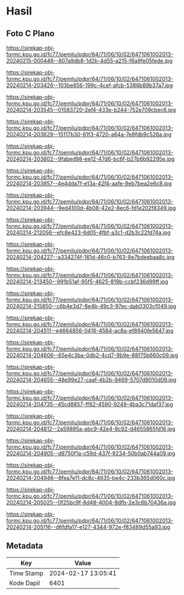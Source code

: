 # Hasil

## Foto C Plano

https://sirekap-obj-formc.kpu.go.id/fc77/pemilu/pdpr/64/71/06/10/02/6471061002013-20240215-000446--807a9db8-1d2b-4d55-a215-f6a9fe05fede.jpg

https://sirekap-obj-formc.kpu.go.id/fc77/pemilu/pdpr/64/71/06/10/02/6471061002013-20240214-203426--103be656-199c-4cef-afcb-5386b89b37a7.jpg

https://sirekap-obj-formc.kpu.go.id/fc77/pemilu/pdpr/64/71/06/10/02/6471061002013-20240214-203545--01583720-2ef4-433e-b244-752e709cbec6.jpg

https://sirekap-obj-formc.kpu.go.id/fc77/pemilu/pdpr/64/71/06/10/02/6471061002013-20240214-203629--15117b30-61f3-4720-a64a-7e8fdb9c526a.jpg

https://sirekap-obj-formc.kpu.go.id/fc77/pemilu/pdpr/64/71/06/10/02/6471061002013-20240214-203802--9fabed98-ee12-47d6-bc6f-b27b6b92295e.jpg

https://sirekap-obj-formc.kpu.go.id/fc77/pemilu/pdpr/64/71/06/10/02/6471061002013-20240214-203857--4e4dda7f-e13a-42f4-aafe-9eb7bea2e6c8.jpg

https://sirekap-obj-formc.kpu.go.id/fc77/pemilu/pdpr/64/71/06/10/02/6471061002013-20240214-203944--9ed4100d-4b08-42e2-8ec6-fd1e202f8349.jpg

https://sirekap-obj-formc.kpu.go.id/fc77/pemilu/pdpr/64/71/06/10/02/6471061002013-20240214-212056--efc8e423-6d05-4fbf-a3c1-d2b3c22fd74a.jpg

https://sirekap-obj-formc.kpu.go.id/fc77/pemilu/pdpr/64/71/06/10/02/6471061002013-20240214-204227--a334274f-161d-46c0-b763-8e7bdeebaa8c.jpg

https://sirekap-obj-formc.kpu.go.id/fc77/pemilu/pdpr/64/71/06/10/02/6471061002013-20240214-213450--991b51af-95f5-4625-819b-ccbf236d99ff.jpg

https://sirekap-obj-formc.kpu.go.id/fc77/pemilu/pdpr/64/71/06/10/02/6471061002013-20240214-215850--c6b4e3d7-8e4b-49c3-97ec-dab0303cf049.jpg

https://sirekap-obj-formc.kpu.go.id/fc77/pemilu/pdpr/64/71/06/10/02/6471061002013-20240214-204511--e4664856-0416-4584-ac8a-ef8940fe5647.jpg

https://sirekap-obj-formc.kpu.go.id/fc77/pemilu/pdpr/64/71/06/10/02/6471061002013-20240214-204606--65e4c3ba-0db2-4cd7-9b9e-88f75b660c09.jpg

https://sirekap-obj-formc.kpu.go.id/fc77/pemilu/pdpr/64/71/06/10/02/6471061002013-20240214-204655--48e99e27-caaf-4b2b-9469-5707d9010d09.jpg

https://sirekap-obj-formc.kpu.go.id/fc77/pemilu/pdpr/64/71/06/10/02/6471061002013-20240214-204735--45cd8857-ff82-4590-9249-4ba3c71daf37.jpg

https://sirekap-obj-formc.kpu.go.id/fc77/pemilu/pdpr/64/71/06/10/02/6471061002013-20240214-204812--2a59895a-abc9-42e4-8c92-d4655865fd16.jpg

https://sirekap-obj-formc.kpu.go.id/fc77/pemilu/pdpr/64/71/06/10/02/6471061002013-20240214-204905--d8750f1a-c59d-437f-9234-50b0ab744a09.jpg

https://sirekap-obj-formc.kpu.go.id/fc77/pemilu/pdpr/64/71/06/10/02/6471061002013-20240214-204946--8fea7e11-dc8c-4635-be4c-233b365d060c.jpg

https://sirekap-obj-formc.kpu.go.id/fc77/pemilu/pdpr/64/71/06/10/02/6471061002013-20240214-205025--0f25bc9f-8d48-4004-8dfb-2e3c6b70436a.jpg

https://sirekap-obj-formc.kpu.go.id/fc77/pemilu/pdpr/64/71/06/10/02/6471061002013-20240214-205116--d6fdfa17-e127-4344-972e-f83489d55a93.jpg


## Metadata

| Key        | Value               |
| ---------- | ------------------- |
| Time Stamp | 2024-02-17 13:05:41 |
| Kode Dapil | 6401                |



